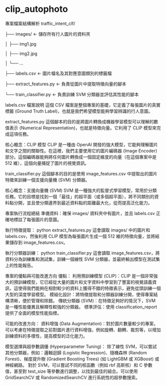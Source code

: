 # clip_autophoto

專案檔案結構解析
traffic_intent_clf/

├── images/             ← 儲存所有行人圖片的資料夾

│   ├── img1.jpg

│   ├── img2.jpg

│   └── ...

├── labels.csv          ← 圖片檔名及其對應意圖類別的標籤檔

├── extract_features.py ← 負責從圖片中提取特徵向量的腳本

└── train_classifier.py ← 負責訓練 SVM 分類器並評估其性能的腳本


labels.csv 檔案說明
這個 CSV 檔案是整個專案的基礎，它定義了每張圖片的真實標籤 (Ground Truth Label)，也就是我們希望模型能夠學習辨識的行人意圖。


extract_features.py
這個腳本的目的是將圖片轉換成機器學習模型可以理解的數值表示 (Numerical Representation)，也就是特徵向量。它利用了 CLIP 模型來完成這項任務。

核心概念：CLIP 模型
CLIP 是一種由 OpenAI 開發的強大模型，它能夠理解圖片和文字之間的關聯性。在這裡，我們主要使用它的圖片編碼器 (Image Encoder) 部分。這個編碼器能夠將任何圖片轉換成一個固定維度的向量（在這個專案中是 512 維），這個向量捕捉了圖片的視覺資訊。


train_classifier.py 
這個腳本的目的是使用 image_features.csv 中提取出的圖片特徵來訓練一個支援向量機 (SVM) 分類器。

核心概念：支援向量機 (SVM)
SVM 是一種強大的監督式學習模型，常用於分類任務。它的目標是找到一個「最佳」的超平面（或多個超平面），將不同類別的資料點分開，並且使分類邊界到最近資料點的距離最大化，從而提高泛化能力。


專案執行流程總結
準備資料：確保 images/ 資料夾中有圖片，並且 labels.csv 正確地標註了每張圖片的意圖。

執行特徵提取：
python extract_features.py
這會讀取 images/ 中的圖片和 labels.csv，然後利用 CLIP 模型為每張圖片生成一個 512 維的特徵向量，並將結果儲存到 image_features.csv。

執行分類器訓練：
python train_classifier.py
這會讀取 image_features.csv，將資料分為訓練集和測試集，訓練一個線性 SVM 分類器，並最終輸出模型在測試集上的性能報告。

專案的優點與可能改進方向
優點：
利用預訓練模型 (CLIP)：CLIP 是一個非常強大的預訓練模型，它已經從大量的圖片和文字資料中學習到了豐富的視覺語義資訊，這使得我們能夠在相對較少的資料上獲得不錯的特徵表示，避免從頭訓練一個大型的深度學習模型。
模組化設計：將特徵提取和分類器訓練分開，使得專案結構清晰，便於管理和除錯。
傳統分類器 (SVM)：在特徵足夠好的情況下，SVM 是一種性能優異且解釋性較強的分類器。
標準評估：使用 classification_report 提供了全面的模型性能指標。

可能的改進方向：
資料增強 (Data Augmentation)：對於圖片數量較少的專案，可以考慮在特徵提取之前對圖片進行資料增強，例如旋轉、翻轉、裁剪等，以增加訓練資料的多樣性，提高模型的泛化能力。

模型選擇與超參數調優 (Hyperparameter Tuning)：
除了線性 SVM，可以嘗試其他分類器，例如：邏輯迴歸 (Logistic Regression)、隨機森林 (Random Forest)、梯度提升樹 (Gradient Boosting Trees) (如 LightGBM 或 XGBoost) 或神經網路。
對於 SVM，可以嘗試不同的核函數（例如 rbf 高斯核）和 C 參數值，甚至對 test_size 等參數進行調整，以找到最佳的組合。可以使用 GridSearchCV 或 RandomizedSearchCV 進行系統性的超參數搜索。

